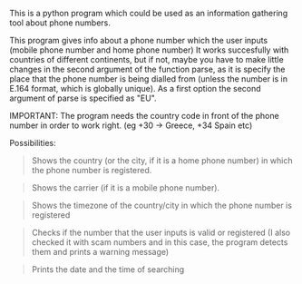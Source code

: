 This is a python program which could be used as an information gathering tool about phone numbers.

This program gives info about a phone number which the user inputs (mobile phone number and home phone number)
It works succesfully with countries of different continents, but if not, maybe you have to make little changes in the second argument of the function parse, as it is specify the place that the phone number is being dialled from (unless the number is in E.164 format, which is globally unique). As a first option the second argument of parse is specified as "EU". 



IMPORTANT: The program needs the country code in front of the phone number in order to work right. (eg +30 -> Greece, +34 Spain etc)


Possibilities:
> Shows the country (or the city, if it is a home phone number) in which the phone number is registered.

> Shows the carrier (if it is a mobile phone number).

> Shows the timezone of the country/city in which the phone number is registered

> Checks if the number that the user inputs is valid or registered (I also checked it with scam numbers and in this case, the program detects them and prints a warning message)

> Prints the date and the time of searching
